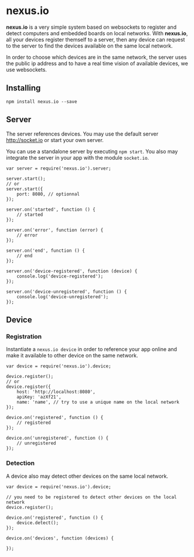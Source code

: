 # nexus.io

**nexus.io** is a very simple system based on websockets to register and detect computers and embedded boards on local networks. With **nexus.io**, all your devices register themself to a server, then any device can request to the server to find the devices available on the same local network.

In order to choose which devices are in the same network, the server uses the public ip address and to have a real time vision of available devices, we use websockets.

## Installing

    npm install nexus.io --save


## Server

The server references devices. You may use the default server http://socket.io or start your own server.

You can use a standalone server by executing `npm start`. You also may integrate the server in your app with the module `socket.io`.

    var server = require('nexus.io').server;

    server.start();
    // or
    server.start({
        port: 8080, // optionnal
    });

    server.on('started', function () {
        // started
    });

    server.on('error', function (error) {
        // error
    });

    server.on('end', function () {
        // end
    });

    server.on('device-registered', function (device) {
        console.log('device-registered');
    });

    server.on('device-unregistered', function () {
        console.log('device-unregistered');
    });


## Device

### Registration

Instantiate a `nexus.io device` in order to reference your app online and make it available to other device on the same network.

    var device = require('nexus.io').device;

    device.register();
    // or
    device.register({
        host: 'http://localhost:8080',
        apiKey: 'azXf21',
        name: 'name', // try to use a unique name on the local network
    });

    device.on('registered', function () {
        // registered
    });

    device.on('unregistered', function () {
        // unregistered
    });

### Detection

A device also may detect other devices on the same local network.

    var device = require('nexus.io').device;

    // you need to be registered to detect other devices on the local network
    device.register();

    device.on('registered', function () {
        device.detect();
    });

    device.on('devices', function (devices) {

    });
